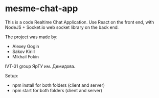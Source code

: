 # mesme-chat-app

This is a code Realtime Chat Application. Use React on the front end, with NodeJS + Socket.io web socket library on the back end.

The project was made by:
* Alexey Gogin
* Sakov Kirill
* Mikhail Fokin

IVT-31 group ЯрГУ им. Демидова.

Setup:
* npm install for both folders (client and server)
* npm start for both folders (client and server)
